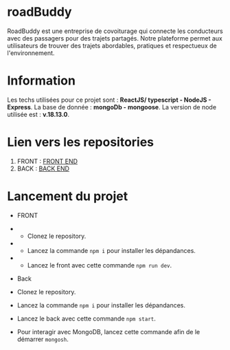 # roadBuddy

RoadBuddy est une entreprise de covoiturage qui connecte les conducteurs avec des passagers pour des trajets partagés. Notre plateforme permet aux utilisateurs de trouver des trajets abordables, pratiques et respectueux de l'environnement.

# Information

Les techs utilisées pour ce projet sont : **ReactJS/ typescript - NodeJS - Express**.
La base de donnée : **mongoDb - mongoose**.
La version de node utilisée est : **v.18.13.0**.

# Lien vers les repositories

1. FRONT : [FRONT END](https://github.com/ElysiumTM/roadBuddy-front)
2. BACK : [BACK END](https://github.com/ElysiumTM/roadBuddy-server)

# Lancement du projet

- FRONT
- - Clonez le repository.
- - Lancez la commande `npm i` pour installer les dépandances.
- - Lancez le front avec cette commande `npm run dev`.

- Back
- Clonez le repository.
- Lancez la commande `npm i` pour installer les dépandances.
- Lancez le back avec cette commande `npm start`.
- Pour interagir avec MongoDB, lancez cette commande afin de le démarrer `mongosh`.
  
